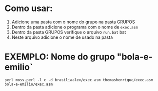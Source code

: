 # Como usar:
1. Adicione uma pasta com o nome do grupo na pasta GRUPOS 
2. Dentro da pasta adicione o programa com o nome de `exec.asm`
3. Dentro da pasta GRUPOS verifique o arquivo `run.bat` bat 
4. Neste arquivo adicione o nome de usado na pasta

# EXEMPLO: Nome do grupo "bola-e-emilio`

`perl moss.perl -l c -d brasiliaalex/exec.asm thomashenrique/exec.asm bola-e-emilio/exec.asm`
